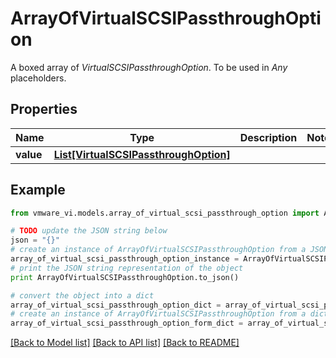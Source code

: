 # ArrayOfVirtualSCSIPassthroughOption

A boxed array of *VirtualSCSIPassthroughOption*. To be used in *Any* placeholders. 

## Properties
Name | Type | Description | Notes
------------ | ------------- | ------------- | -------------
**value** | [**List[VirtualSCSIPassthroughOption]**](VirtualSCSIPassthroughOption.md) |  | 

## Example

```python
from vmware_vi.models.array_of_virtual_scsi_passthrough_option import ArrayOfVirtualSCSIPassthroughOption

# TODO update the JSON string below
json = "{}"
# create an instance of ArrayOfVirtualSCSIPassthroughOption from a JSON string
array_of_virtual_scsi_passthrough_option_instance = ArrayOfVirtualSCSIPassthroughOption.from_json(json)
# print the JSON string representation of the object
print ArrayOfVirtualSCSIPassthroughOption.to_json()

# convert the object into a dict
array_of_virtual_scsi_passthrough_option_dict = array_of_virtual_scsi_passthrough_option_instance.to_dict()
# create an instance of ArrayOfVirtualSCSIPassthroughOption from a dict
array_of_virtual_scsi_passthrough_option_form_dict = array_of_virtual_scsi_passthrough_option.from_dict(array_of_virtual_scsi_passthrough_option_dict)
```
[[Back to Model list]](../README.md#documentation-for-models) [[Back to API list]](../README.md#documentation-for-api-endpoints) [[Back to README]](../README.md)


